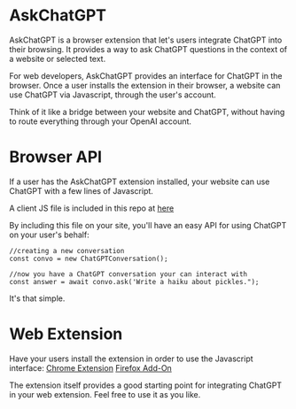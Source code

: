 # AskChatGPT

AskChatGPT is a browser extension that let's users integrate ChatGPT into their browsing. It provides a way to ask ChatGPT questions in the context of a website or selected text.

For web developers, AskChatGPT provides an interface for ChatGPT in the browser. Once a user installs the extension in their browser, a website can use ChatGPT via Javascript, through the user's account.

Think of it like a bridge between your website and ChatGPT, without having to route everything through your OpenAI account.

# Browser API

If a user has the AskChatGPT extension installed, your website can use ChatGPT with a few lines of Javascript.

A client JS file is included in this repo at [here](https://github.com/sackio/askchatgpt/blob/main/dev/client/chatgpt.js)

By including this file on your site, you'll have an easy API for using ChatGPT on your user's behalf:

    //creating a new conversation
    const convo = new ChatGPTConversation();
    
    //now you have a ChatGPT conversation your can interact with
	const answer = await convo.ask('Write a haiku about pickles."); 

It's that simple.

# Web Extension

Have your users install the extension in order to use the Javascript interface:
[Chrome Extension](https://chrome.google.com/webstore/detail/askchatgpt/odbamckofikpepblkpjfnjibflfgbema)
[Firefox Add-On](https://addons.mozilla.org/en-US/firefox/addon/askchatgpt/)

The extension itself provides a good starting point for integrating ChatGPT in your web extension. Feel free to use it as you like.